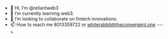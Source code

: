 - 👋 Hi, I’m @reliantweb3
- 🌱 I’m currently learning web3.
- 💞️ I’m looking to collaborate on fintech innovations.
- 📫 How to reach me 8013359722 or whiterabbit@theconvergent.one
--->
